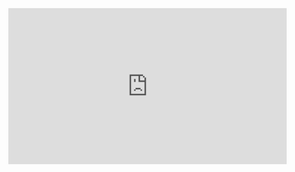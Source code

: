 <!--
.. title: PvT 2 Robo Proxy Allin
.. slug: PvT-2-Robo-Proxy-Allin
.. date: 2020-07-24
.. tags: pvt, early game, beginner, article, immortal, proxy
.. category: videos
.. link: https://www.youtube.com/watch?v=z3MFpm8l0O0
.. description: Simple and strong all-in
.. type: text
.. author: Harstem
-->


<iframe width="560" height="315" src="https://www.youtube.com/embed/z3MFpm8l0O0" frameborder="0" allow="accelerometer; autoplay; encrypted-media; gyroscope; picture-in-picture" allowfullscreen></iframe>
